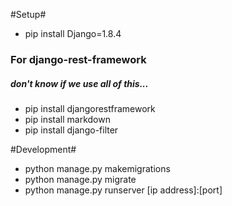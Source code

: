 #Setup#
- pip install Django=1.8.4
### For django-rest-framework ###
##### don't know if we use all of this... #####
- pip install djangorestframework
- pip install markdown
- pip install django-filter

#Development#
- python manage.py makemigrations
- python manage.py migrate
- python manage.py runserver [ip address]:[port]
